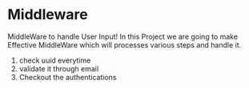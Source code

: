 # Middleware
MiddleWare to handle User Input! In this Project we are going to make Effective MiddleWare which will processes various steps and handle it.

1) check uuid everytime
2) validate it through email
3) Checkout the authentications
